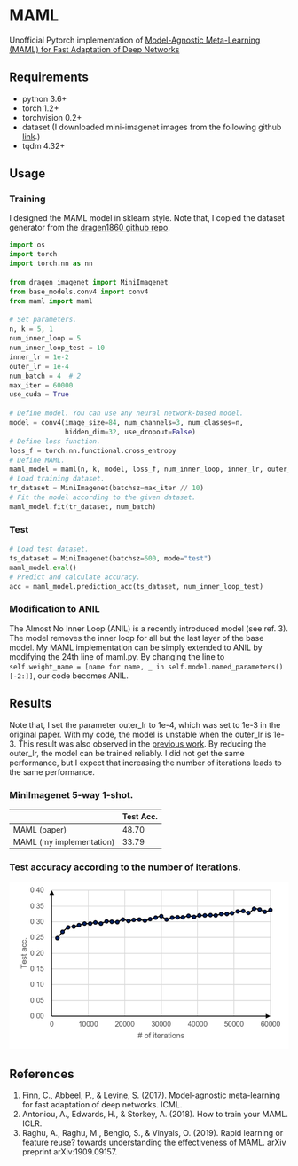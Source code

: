 # MAML 
Unofficial Pytorch implementation of [Model-Agnostic Meta-Learning (MAML) for Fast Adaptation of Deep Networks](https://arxiv.org/abs/1703.03400)


## Requirements
- python 3.6+
- torch 1.2+
- torchvision 0.2+
- dataset (I downloaded mini-imagenet images from the following github [link](https://github.com/cyvius96/prototypical-network-pytorch).)
- tqdm 4.32+


## Usage
### Training
I designed the MAML model in sklearn style. Note that, I copied the dataset generator from the [dragen1860 github repo](https://github.com/dragen1860/MAML-Pytorch/blob/master/MiniImagenet.py).
```python
import os
import torch
import torch.nn as nn

from dragen_imagenet import MiniImagenet
from base_models.conv4 import conv4
from maml import maml

# Set parameters.
n, k = 5, 1
num_inner_loop = 5
num_inner_loop_test = 10
inner_lr = 1e-2
outer_lr = 1e-4
num_batch = 4  # 2
max_iter = 60000
use_cuda = True

# Define model. You can use any neural network-based model.
model = conv4(image_size=84, num_channels=3, num_classes=n,
              hidden_dim=32, use_dropout=False)
# Define loss function.
loss_f = torch.nn.functional.cross_entropy
# Define MAML.
maml_model = maml(n, k, model, loss_f, num_inner_loop, inner_lr, outer_lr, use_cuda)
# Load training dataset.
tr_dataset = MiniImagenet(batchsz=max_iter // 10)
# Fit the model according to the given dataset.
maml_model.fit(tr_dataset, num_batch)
```

### Test
```python
# Load test dataset.
ts_dataset = MiniImagenet(batchsz=600, mode="test")
maml_model.eval()
# Predict and calculate accuracy.
acc = maml_model.prediction_acc(ts_dataset, num_inner_loop_test)
```

### Modification to ANIL
The Almost No Inner Loop (ANIL) is a recently introduced model (see ref. 3). The model removes the inner loop for all but the last layer of the base model. My MAML implementation can be simply extended to ANIL by modifying the 24th line of maml.py. By changing the line to `self.weight_name = [name for name, _ in self.model.named_parameters()[-2:]]`, our code becomes ANIL.


## Results
Note that, I set the parameter outer_lr to 1e-4, which was set to 1e-3 in the original paper. With my code, the model is unstable when the outer_lr is 1e-3. This result was also observed in the [previous work](https://arxiv.org/abs/1810.09502). By reducing the outer_lr, the model can be trained reliably. I did not get the same performance, but I expect that increasing the number of iterations leads to the same performance.

### MiniImagenet 5-way 1-shot.
|                          | Test Acc. |
|--------------------------|-----------|
| MAML (paper)             | 48.70     |
| MAML (my implementation) | 33.79     |

### Test accuracy according to the number of iterations.
![test_acc](testaccs.png)

## References
1. Finn, C., Abbeel, P., & Levine, S. (2017). Model-agnostic meta-learning for fast adaptation of deep networks. ICML.
2. Antoniou, A., Edwards, H., & Storkey, A. (2018). How to train your MAML. ICLR.
3. Raghu, A., Raghu, M., Bengio, S., & Vinyals, O. (2019). Rapid learning or feature reuse? towards understanding the effectiveness of MAML. arXiv preprint arXiv:1909.09157.
